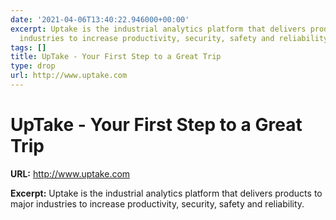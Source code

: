```yaml
---
date: '2021-04-06T13:40:22.946000+00:00'
excerpt: Uptake is the industrial analytics platform that delivers products to major
  industries to increase productivity, security, safety and reliability.
tags: []
title: UpTake - Your First Step to a Great Trip
type: drop
url: http://www.uptake.com
---
```


# UpTake - Your First Step to a Great Trip

**URL:** http://www.uptake.com

**Excerpt:** Uptake is the industrial analytics platform that delivers products to major industries to increase productivity, security, safety and reliability.
